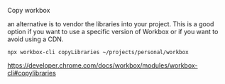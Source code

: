 Copy workbox

an alternative is to vendor the libraries into your project. This is a good option if you want to use a specific version
of Workbox or if you want to avoid using a CDN.

```
npx workbox-cli copyLibraries ~/projects/personal/workbox
```

https://developer.chrome.com/docs/workbox/modules/workbox-cli#copylibraries
